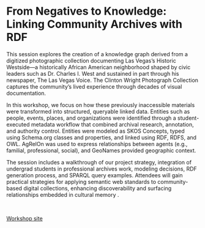 # From Negatives to Knowledge: Linking Community Archives with RDF
<p>This session explores the creation of a knowledge graph derived from a digitized photographic collection documenting Las Vegas’s Historic Westside—a historically African American neighborhood shaped by civic leaders such as Dr. Charles I. West and sustained in part through his newspaper, The Las Vegas Voice. The Clinton Wright Photograph Collection captures the community’s lived experience through decades of visual documentation.</p>

<p>In this workshop, we focus on how these previously inaccessible materials were transformed into structured, queryable linked data. Entities such as people, events, places, and organizations were identified through a student-executed metadata workflow that combined archival research, annotation, and authority control. Entities were modeled as SKOS Concepts, typed using Schema.org classes and properties, and linked using RDF, RDFS, and OWL. AgRelOn was used to express relationships between agents (e.g., familial, professional, social), and GeoNames provided geographic context.</p>

<p>The session includes a walkthrough of our project strategy, integration of undergrad students in professional archives work, modeling decisions, RDF generation process, and SPARQL query examples. Attendees will gain practical strategies for applying semantic web standards to community-based digital collections, enhancing discoverability and surfacing relationships embedded in cultural memory
.</p></br>

[Workshop site](https://darnellemelvin.github.io/from-negatives-to-knowledge/)
